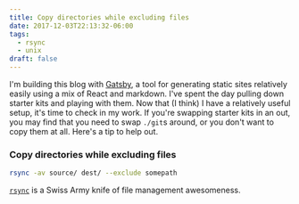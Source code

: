 ```yaml
---
title: Copy directories while excluding files
date: 2017-12-03T22:13:32-06:00
tags:
  - rsync
  - unix
draft: false
---
```


I'm building this blog with [Gatsby](https://www.gatsbyjs.org/), a tool for
generating static sites relatively easily using a mix of React and markdown.
I've spent the day pulling down starter kits and playing with them. Now that (I
think) I have a relatively useful setup, it's time to check in my work. If
you're swapping starter kits in an out, you may find that you need to swap
`./git`s around, or you don't want to copy them at all. Here's a tip to help
out.

### Copy directories while excluding files

```bash
rsync -av source/ dest/ --exclude somepath
```

[`rsync`](https://linux.die.net/man/1/rsync) is a Swiss Army knife of file
management awesomeness.
